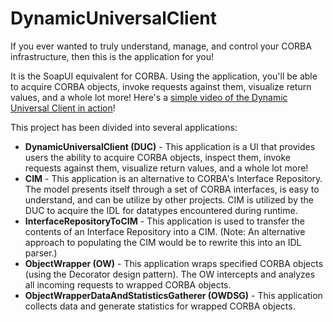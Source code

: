# DynamicUniversalClient
If you ever wanted to truly understand, manage, and control your CORBA infrastructure, then this is the application for you!  

It is the SoapUI equivalent for CORBA.  Using the application, you'll be able to acquire CORBA objects, invoke requests against them, visualize return values, and a whole lot more!  Here's a [simple video of the Dynamic Universal Client in action](https://youtu.be/EXURgWWZqgc)!

This project has been divided into several applications:
* **DynamicUniversalClient (DUC)** - This application is a UI that provides users the ability to acquire CORBA objects, inspect them, invoke requests against them, visualize return values, and a whole lot more!
* **CIM** - This application is an alternative to CORBA's Interface Repository. The model presents itself through a set of CORBA interfaces, is easy to understand, and can be utilize by other projects.  CIM is utilized by the DUC to acquire the IDL for datatypes encountered during runtime.
* **InterfaceRepositoryToCIM** - This application is used to transfer the contents of an Interface Repository into a CIM.  (Note: An alternative approach to populating the CIM would be to rewrite this into an IDL parser.)
* **ObjectWrapper (OW)** - This application wraps specified CORBA objects (using the Decorator design pattern).  The OW intercepts and analyzes all incoming requests to wrapped CORBA objects.
* **ObjectWrapperDataAndStatisticsGatherer (OWDSG)** - This application collects data and generate statistics for wrapped CORBA objects.
